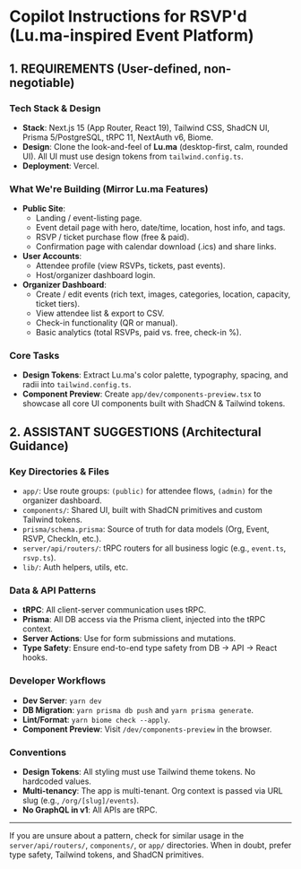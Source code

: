 # Copilot Instructions for RSVP'd (Lu.ma-inspired Event Platform)

## 1. REQUIREMENTS (User-defined, non-negotiable)

### Tech Stack & Design

- **Stack**: Next.js 15 (App Router, React 19), Tailwind CSS, ShadCN UI, Prisma 5/PostgreSQL, tRPC 11, NextAuth v6, Biome.
- **Design**: Clone the look-and-feel of **Lu.ma** (desktop-first, calm, rounded UI). All UI must use design tokens from `tailwind.config.ts`.
- **Deployment**: Vercel.

### What We're Building (Mirror Lu.ma Features)

- **Public Site**:
  - Landing / event-listing page.
  - Event detail page with hero, date/time, location, host info, and tags.
  - RSVP / ticket purchase flow (free & paid).
  - Confirmation page with calendar download (.ics) and share links.
- **User Accounts**:
  - Attendee profile (view RSVPs, tickets, past events).
  - Host/organizer dashboard login.
- **Organizer Dashboard**:
  - Create / edit events (rich text, images, categories, location, capacity, ticket tiers).
  - View attendee list & export to CSV.
  - Check-in functionality (QR or manual).
  - Basic analytics (total RSVPs, paid vs. free, check-in %).

### Core Tasks

- **Design Tokens**: Extract Lu.ma's color palette, typography, spacing, and radii into `tailwind.config.ts`.
- **Component Preview**: Create `app/dev/components-preview.tsx` to showcase all core UI components built with ShadCN & Tailwind tokens.

## 2. ASSISTANT SUGGESTIONS (Architectural Guidance)

### Key Directories & Files

- `app/`: Use route groups: `(public)` for attendee flows, `(admin)` for the organizer dashboard.
- `components/`: Shared UI, built with ShadCN primitives and custom Tailwind tokens.
- `prisma/schema.prisma`: Source of truth for data models (Org, Event, RSVP, CheckIn, etc.).
- `server/api/routers/`: tRPC routers for all business logic (e.g., `event.ts`, `rsvp.ts`).
- `lib/`: Auth helpers, utils, etc.

### Data & API Patterns

- **tRPC**: All client-server communication uses tRPC.
- **Prisma**: All DB access via the Prisma client, injected into the tRPC context.
- **Server Actions**: Use for form submissions and mutations.
- **Type Safety**: Ensure end-to-end type safety from DB → API → React hooks.

### Developer Workflows

- **Dev Server**: `yarn dev`
- **DB Migration**: `yarn prisma db push` and `yarn prisma generate`.
- **Lint/Format**: `yarn biome check --apply`.
- **Component Preview**: Visit `/dev/components-preview` in the browser.

### Conventions

- **Design Tokens**: All styling must use Tailwind theme tokens. No hardcoded values.
- **Multi-tenancy**: The app is multi-tenant. Org context is passed via URL slug (e.g., `/org/[slug]/events`).
- **No GraphQL in v1**: All APIs are tRPC.

---

If you are unsure about a pattern, check for similar usage in the `server/api/routers/`, `components/`, or `app/` directories. When in doubt, prefer type safety, Tailwind tokens, and ShadCN primitives.

